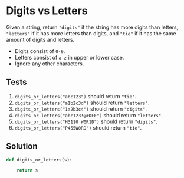 # Digits vs Letters

Given a string, return `"digits"` if the string has more digits than letters, `"letters"` if it has more letters than digits, and `"tie"` if it has the same amount of digits and letters.

- Digits consist of `0-9`.
- Letters consist of `a-z` in upper or lower case.
- Ignore any other characters.

## Tests

1. `digits_or_letters("abc123")` should return `"tie"`.
2. `digits_or_letters("a1b2c3d")` should return `"letters"`.
3. `digits_or_letters("1a2b3c4")` should return `"digits"`.
4. `digits_or_letters("abc123!@#DEF")` should return `"letters"`.
5. `digits_or_letters("H3110 W0R1D")` should return `"digits"`.
6. `digits_or_letters("P455W0RD")` should return `"tie"`.

## Solution

```python
def digits_or_letters(s):

    return s
```
